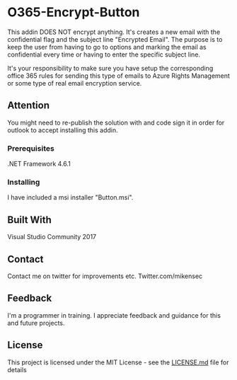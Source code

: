 # O365-Encrypt-Button
This addin DOES NOT encrypt anything. It's creates a new email with the confidential flag and the subject line "Encrypted Email". The purpose is to keep the user from having to go to options and marking the email as confidential every time or having to enter the specific subject line. 

It's your responsibility to make sure you have setup the corresponding office 365 rules for sending this type of emails to Azure Rights Management or some type of real email encryption service. 

## Attention 
You might need to re-publish the solution with and code sign it in order for outlook to accept installing this addin. 

### Prerequisites
.NET Framework 4.6.1

### Installing
I have included a msi installer "Button.msi". 

## Built With
Visual Studio Community 2017

## Contact
Contact me on twitter for improvements etc. Twitter.com/mikensec

## Feedback
I'm a programmer in training. I appreciate feedback and guidance for this and future projects. 

## License
This project is licensed under the MIT License - see the [LICENSE.md](LICENSE.md) file for details


